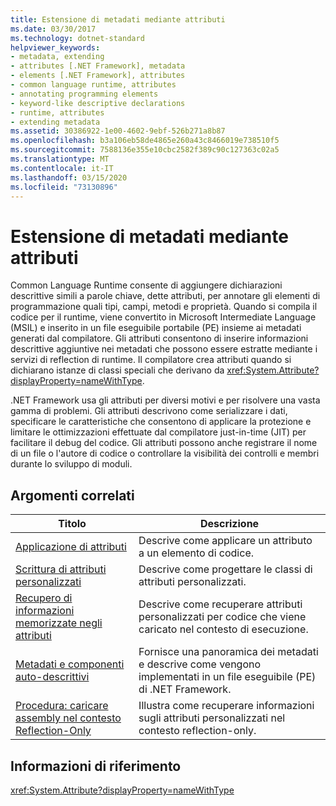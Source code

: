 ```yaml
---
title: Estensione di metadati mediante attributi
ms.date: 03/30/2017
ms.technology: dotnet-standard
helpviewer_keywords:
- metadata, extending
- attributes [.NET Framework], metadata
- elements [.NET Framework], attributes
- common language runtime, attributes
- annotating programming elements
- keyword-like descriptive declarations
- runtime, attributes
- extending metadata
ms.assetid: 30386922-1e00-4602-9ebf-526b271a8b87
ms.openlocfilehash: b3a106eb58de4865e260a43c8466019e738510f5
ms.sourcegitcommit: 7588136e355e10cbc2582f389c90c127363c02a5
ms.translationtype: MT
ms.contentlocale: it-IT
ms.lasthandoff: 03/15/2020
ms.locfileid: "73130896"
---
```

# <a name="extending-metadata-using-attributes"></a>Estensione di metadati mediante attributi
Common Language Runtime consente di aggiungere dichiarazioni descrittive simili a parole chiave, dette attributi, per annotare gli elementi di programmazione quali tipi, campi, metodi e proprietà. Quando si compila il codice per il runtime, viene convertito in Microsoft Intermediate Language (MSIL) e inserito in un file eseguibile portabile (PE) insieme ai metadati generati dal compilatore. Gli attributi consentono di inserire informazioni descrittive aggiuntive nei metadati che possono essere estratte mediante i servizi di reflection di runtime. Il compilatore crea attributi quando si dichiarano istanze di classi speciali che derivano da <xref:System.Attribute?displayProperty=nameWithType>.  
  
 .NET Framework usa gli attributi per diversi motivi e per risolvere una vasta gamma di problemi. Gli attributi descrivono come serializzare i dati, specificare le caratteristiche che consentono di applicare la protezione e limitare le ottimizzazioni effettuate dal compilatore just-in-time (JIT) per facilitare il debug del codice. Gli attributi possono anche registrare il nome di un file o l'autore di codice o controllare la visibilità dei controlli e membri durante lo sviluppo di moduli.  
  
## <a name="related-topics"></a>Argomenti correlati  
  
|Titolo|Descrizione|  
|-----------|-----------------|  
|[Applicazione di attributi](../../../docs/standard/attributes/applying-attributes.md)|Descrive come applicare un attributo a un elemento di codice.|  
|[Scrittura di attributi personalizzati](../../../docs/standard/attributes/writing-custom-attributes.md)|Descrive come progettare le classi di attributi personalizzati.|  
|[Recupero di informazioni memorizzate negli attributi](../../../docs/standard/attributes/retrieving-information-stored-in-attributes.md)|Descrive come recuperare attributi personalizzati per codice che viene caricato nel contesto di esecuzione.|  
|[Metadati e componenti auto-descrittivi](../../../docs/standard/metadata-and-self-describing-components.md)|Fornisce una panoramica dei metadati e descrive come vengono implementati in un file eseguibile (PE) di .NET Framework.|  
|[Procedura: caricare assembly nel contesto Reflection-Only](../../../docs/framework/reflection-and-codedom/how-to-load-assemblies-into-the-reflection-only-context.md)|Illustra come recuperare informazioni sugli attributi personalizzati nel contesto reflection-only.|  
  
## <a name="reference"></a>Informazioni di riferimento  
 <xref:System.Attribute?displayProperty=nameWithType>
